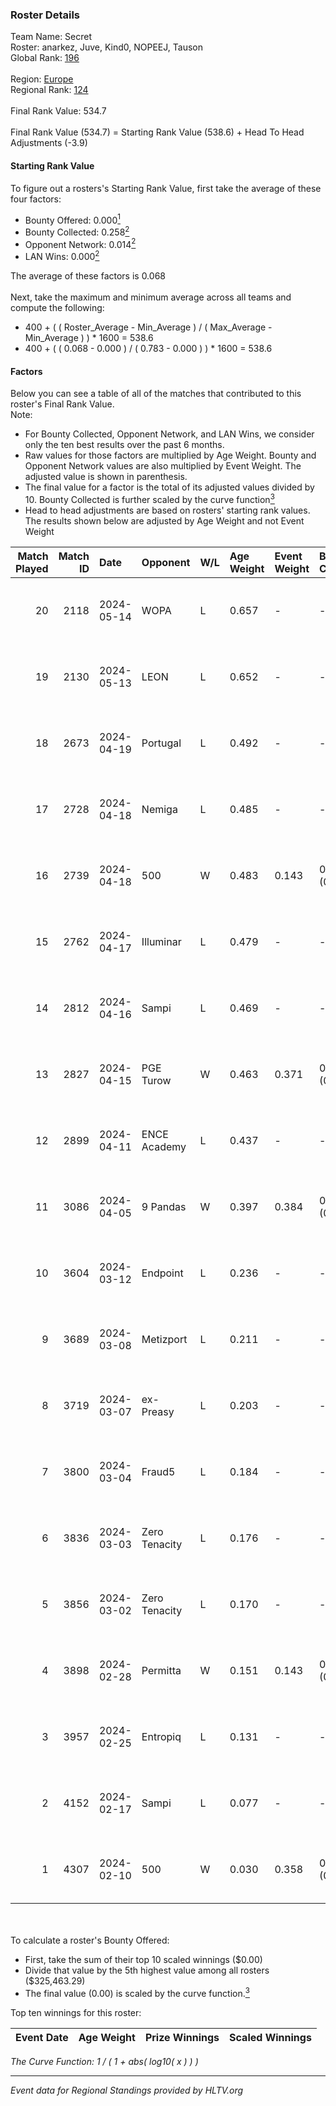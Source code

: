 ### Roster Details<br />
Team Name: Secret<br />
Roster: anarkez, Juve, Kind0, NOPEEJ, Tauson<br />
Global Rank: [196](../standings_global.md)<br />
<br />
Region: [Europe]( ../standings_europe.md)<br />
Regional Rank: [124]( ../standings_europe.md)<br />
<br />
Final Rank Value:  534.7<br />
<br />
Final Rank Value (534.7) = Starting Rank Value (538.6) + Head To Head Adjustments (-3.9)<br />

#### Starting Rank Value<br />
To figure out a rosters's Starting Rank Value, first take the average of these four factors:<br />
- Bounty Offered: 0.000[<sup>1</sup>](#table2)
- Bounty Collected: 0.258[<sup>2</sup>](#table1)
- Opponent Network: 0.014[<sup>2</sup>](#table1)
- LAN Wins: 0.000[<sup>2</sup>](#table1)

The average of these factors is 0.068<br />
<br />
Next, take the maximum and minimum average across all teams and compute the following:<br />
- 400 + ( ( Roster_Average - Min_Average ) / ( Max_Average - Min_Average ) ) * 1600 = 538.6
- 400 + ( ( 0.068 - 0.000 ) / ( 0.783 - 0.000 ) ) * 1600 = 538.6


#### Factors<br />
Below you can see a table of all of the matches that contributed to this roster's Final Rank Value.<br />
Note:<br />

- For Bounty Collected, Opponent Network, and LAN Wins, we consider only the ten best results over the past 6 months.
- Raw values for those factors are multiplied by Age Weight. Bounty and Opponent Network values are also multiplied by Event Weight. The adjusted value is shown in parenthesis.
- The final value for a factor is the total of its adjusted values divided by 10. Bounty Collected is further scaled by the curve function[<sup>3</sup>](#curveFunction)
- Head to head adjustments are based on rosters' starting rank values. The results shown below are adjusted by Age Weight and not Event Weight
<span id="table1"></span><br />


| Match Played | Match ID | Date       | Opponent      | W/L | Age Weight | Event Weight | Bounty Collected | Opponent Network | LAN Wins  | H2H Adj. | Roster                                 |
| -: | -: | :- | :- | :- | :- | :- | :- | :- | :- | -: | :- |
|           20 |     2118 | 2024-05-14 | WOPA          | L   | 0.657      | -            | -                | -                | -         |    -8.07 | anarkez, Juve, Kind0, NOPEEJ, Tauson   |
|           19 |     2130 | 2024-05-13 | LEON          | L   | 0.652      | -            | -                | -                | -         |    -6.38 | anarkez, Juve, Kind0, NOPEEJ, Tauson   |
|           18 |     2673 | 2024-04-19 | Portugal      | L   | 0.492      | -            | -                | -                | -         |    -4.95 | anarkez, Kind0, Maze, NOPEEJ, Tauson   |
|           17 |     2728 | 2024-04-18 | Nemiga        | L   | 0.485      | -            | -                | -                | -         |    -0.54 | anarkez, Kind0, Maze, NOPEEJ, Tauson   |
|           16 |     2739 | 2024-04-18 | 500           | W   | 0.483      | 0.143        | 0.001 (0.000)    | 0.099 (0.007)    | 0 (0.000) |    11.38 | anarkez, Kind0, Maze, NOPEEJ, Tauson   |
|           15 |     2762 | 2024-04-17 | Illuminar     | L   | 0.479      | -            | -                | -                | -         |    -8.19 | anarkez, Kind0, Maze, NOPEEJ, Tauson   |
|           14 |     2812 | 2024-04-16 | Sampi         | L   | 0.469      | -            | -                | -                | -         |    -1.77 | anarkez, Kind0, Maze, NOPEEJ, Tauson   |
|           13 |     2827 | 2024-04-15 | PGE Turow     | W   | 0.463      | 0.371        | 0.001 (0.000)    | 0.020 (0.003)    | 0 (0.000) |     9.44 | anarkez, Kind0, Maze, NOPEEJ, Tauson   |
|           12 |     2899 | 2024-04-11 | ENCE Academy  | L   | 0.437      | -            | -                | -                | -         |    -3.82 | anarkez, Kind0, Maze, NOPEEJ, Tauson   |
|           11 |     3086 | 2024-04-05 | 9 Pandas      | W   | 0.397      | 0.384        | 0.082 (0.012)    | 0.691 (0.105)    | 0 (0.000) |    11.69 | anarkez, Kind0, Maze, NOPEEJ, Tauson   |
|           10 |     3604 | 2024-03-12 | Endpoint      | L   | 0.236      | -            | -                | -                | -         |    -0.92 | anarkez, Kind0, Maze, NOPEEJ, Tauson   |
|            9 |     3689 | 2024-03-08 | Metizport     | L   | 0.211      | -            | -                | -                | -         |    -0.72 | anarkez, innocent, Kind0, Maze, Tauson |
|            8 |     3719 | 2024-03-07 | ex-Preasy     | L   | 0.203      | -            | -                | -                | -         |    -1.23 | anarkez, innocent, Kind0, Maze, Tauson |
|            7 |     3800 | 2024-03-04 | Fraud5        | L   | 0.184      | -            | -                | -                | -         |    -2.05 | anarkez, innocent, Kind0, Maze, Tauson |
|            6 |     3836 | 2024-03-03 | Zero Tenacity | L   | 0.176      | -            | -                | -                | -         |    -0.23 | anarkez, innocent, Kind0, Maze, Tauson |
|            5 |     3856 | 2024-03-02 | Zero Tenacity | L   | 0.170      | -            | -                | -                | -         |    -0.23 | anarkez, innocent, Kind0, Maze, Tauson |
|            4 |     3898 | 2024-02-28 | Permitta      | W   | 0.151      | 0.143        | 0.024 (0.001)    | 0.876 (0.019)    | 0 (0.000) |     4.31 | anarkez, innocent, Kind0, Maze, Tauson |
|            3 |     3957 | 2024-02-25 | Entropiq      | L   | 0.131      | -            | -                | -                | -         |    -2.00 | anarkez, innocent, Kind0, Maze, Tauson |
|            2 |     4152 | 2024-02-17 | Sampi         | L   | 0.077      | -            | -                | -                | -         |    -0.30 | anarkez, innocent, Kind0, Maze, Tauson |
|            1 |     4307 | 2024-02-10 | 500           | W   | 0.030      | 0.358        | 0.001 (0.000)    | 0.099 (0.001)    | 0 (0.000) |     0.68 | anarkez, innocent, Kind0, Maze, Tauson |

<br />
<span id="table2"></span><br />
To calculate a roster's Bounty Offered:<br />

- First, take the sum of their top 10 scaled winnings ($0.00)
- Divide that value by the 5th highest value among all rosters ($325,463.29)
- The final value (0.00) is scaled by the curve function.[<sup>3</sup>](#curveFunction)

Top ten winnings for this roster:<br />

| Event Date | Age Weight | Prize Winnings | Scaled Winnings |
| :- | -: | :- | :- |


<span id="curveFunction"></span>_The Curve Function: 1 / ( 1 + abs( log10( x ) ) )_<br />

---
_Event data for Regional Standings provided by HLTV.org_<br />
